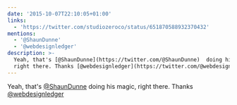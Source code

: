 ```yaml
---
date: '2015-10-07T22:10:05+01:00'
links:
  - 'https://twitter.com/studiozeroco/status/651870588932370432'
mentions:
  - '@ShaunDunne'
  - '@webdesignledger'
description: >-
  Yeah, that's [@ShaunDunne](https://twitter.com/@ShaunDunne)  doing his magic,
  right there. Thanks [@webdesignledger](https://twitter.com/@webdesignledger)
---
```

Yeah, that's [@ShaunDunne](https://twitter.com/@ShaunDunne)  doing his magic, right there. Thanks [@webdesignledger](https://twitter.com/@webdesignledger)  
